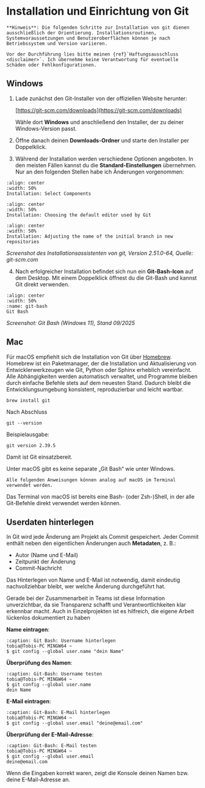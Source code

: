# Installation und Einrichtung von Git

```{attention}
**Hinweis**: Die folgenden Schritte zur Installation von git dienen ausschließlich der Orientierung. Installationsroutinen, Systemvoraussetzungen und Benutzeroberflächen können je nach Betriebssystem und Version variieren.  

Vor der Durchführung lies bitte meinen {ref}`Haftungsausschluss <disclaimer>`. Ich übernehme keine Verantwortung für eventuelle Schäden oder Fehlkonfigurationen.  
```

## Windows

1. Lade zunächst den Git-Installer von der offiziellen Website herunter:

    [https://git-scm.com/downloads](https://git-scm.com/downloads)

    Wähle dort **Windows** und anschließend den Installer, der zu deiner Windows-Version passt.

2. Öffne danach deinen **Downloads-Ordner** und starte den Installer per Doppelklick.

3. Während der Installation werden verschiedene Optionen angeboten. In den meisten Fällen kannst du die **Standard-Einstellungen** übernehmen.\
    Nur an den folgenden Stellen habe ich Änderungen vorgenommen:

```{figure} bilder/1-installation_components.png
:align: center
:width: 50%
Installation: Select Components
```
```{figure} bilder/2-installation_editor.png
:align: center
:width: 50%
Installation: Choosing the default editor used by Git
```
```{figure} bilder/3-installation_branch.png
:align: center
:width: 50%
Installation: Adjusting the name of the initial branch in new repositories
```
*Screenshot des Installationsassistenten von git, Version 2.51.0-64, Quelle: git-scm.com*

4. Nach erfolgreicher Installation befindet sich nun ein **Git-Bash-Icon** auf dem Desktop. Mit einem Doppelklick öffnest du die Git-Bash und kannst Git direkt verwenden.

```{figure} bilder/4-installation_git-bash.png
:align: center
:width: 50%
:name: git-bash
Git Bash
```
*Screenshot: Git Bash (Windows 11), Stand 09/2025*

## Mac

Für macOS empfiehlt sich die Installation von Git über [Homebrew](https://brew.sh/).\
Homebrew ist ein Paketmanager, der die Installation und Aktualisierung von Entwicklerwerkzeugen wie Git, Python oder Sphinx erheblich vereinfacht.
Alle Abhängigkeiten werden automatisch verwaltet, und Programme bleiben durch einfache Befehle stets auf dem neuesten Stand.
Dadurch bleibt die Entwicklungsumgebung konsistent, reproduzierbar und leicht wartbar.

```{code-block} console
brew install git
```
Nach Abschluss
```{code-block} console
git --version
```
Beispielausgabe:
```{code-block} console
git version 2.39.5 
```
Damit ist Git einsatzbereit.

Unter macOS gibt es keine separate „Git Bash“ wie unter Windows.
```{hint}
Alle folgenden Anweisungen können analog auf macOS im Terminal verwendet werden.
```
Das Terminal von macOS ist bereits eine Bash- (oder Zsh-)Shell, in der alle Git-Befehle direkt verwendet werden können.

## Userdaten hinterlegen

In Git wird jede Änderung am Projekt als Commit gespeichert. Jeder Commit enthält neben den eigentlichen Änderungen auch **Metadaten**, z. B.:

- Autor (Name und E-Mail)
- Zeitpunkt der Änderung
- Commit-Nachricht

Das Hinterlegen von Name und E-Mail ist notwendig, damit eindeutig nachvollziehbar bleibt, wer welche Änderung durchgeführt hat.

Gerade bei der Zusammenarbeit in Teams ist diese Information unverzichtbar, da sie Transparenz schafft und Verantwortlichkeiten klar erkennbar macht. Auch in Einzelprojekten ist es hilfreich, die eigene Arbeit lückenlos dokumentiert zu haben

**Name eintragen**:

```{code-block} console
:caption: Git Bash: Username hinterlegen
tobia@Tobis-PC MINGW64 ~
$ git config --global user.name "dein Name"
```

**Überprüfung des Namen**:

```{code-block} console
:caption: Git-Bash: Username testen
tobia@Tobis-PC MINGW64 ~
$ git config --global user.name
dein Name
```

**E-Mail eintragen**:

```{code-block} console
:caption: Git-Bash: E-Mail hinterlegen
tobia@Tobis-PC MINGW64 ~
$ git config --global user.email "deine@email.com"
```
**Überprüfung der E-Mail-Adresse**:

```{code-block} console
:caption: Git-Bash: E-Mail testen
tobia@Tobis-PC MINGW64 ~
$ git config --global user.email
deine@email.com
```
Wenn die Eingaben korrekt waren, zeigt die Konsole deinen Namen bzw. deine E-Mail-Adresse an.